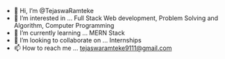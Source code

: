 - 👋 Hi, I’m @TejaswaRamteke
- 👀 I’m interested in ... Full Stack Web development, Problem Solving and Algorithm, Computer Programming
- 🌱 I’m currently learning ... MERN Stack
- 💞️ I’m looking to collaborate on ... Internships
- 📫 How to reach me ... tejaswaramteke9111@gmail.com

<!---
TejaswaRamteke/TejaswaRamteke is a ✨ special ✨ repository because its `README.md` (this file) appears on your GitHub profile.
You can click the Preview link to take a look at your changes.
--->

